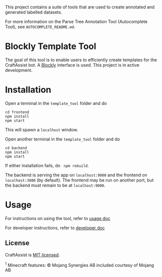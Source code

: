 This project contains a suite of tools that are used to create annotated and generated labelled datasets.

For more information on the Parse Tree Annotation Tool (Autocomplete Tool), see `AUTOCOMPLETE_README.md`.

# Blockly Template Tool

The goal of this tool is to enable users to efficiently create templates for the CraftAssist bot. A [Blockly](https://developers.google.com/blockly) interface is used. This project is in active development.

# Installation

Open a terminal in the `template_tool` folder and do

```
cd frontend
npm install
npm start
```

This will spawn a `localhost` window.

Open another terminal in the `template_tool` folder and do

```
cd backend
npm install
npm start
```

If either installation fails, do ` npm rebuild`.

The backend is serving the app on `localhost:9000` and the frontend on `localhost:3000` (by default). The frontend may be run on another port, but the backend must remain to be at `localhost:9000`.

# Usage

For instructions on using the tool, refer to [usage doc](./usage.md)

For developer instructions, refer to [developer doc](./developers.md)

## License

CraftAssist is [MIT licensed](./LICENSE).

<sup>1</sup> Minecraft features: © Mojang Synergies AB included courtesy of Mojang AB
